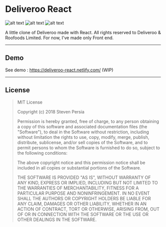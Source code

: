 # Deliveroo React
![alt text](https://forthebadge.com/images/badges/made-with-javascript.svg "Made with JavaScript")
![alt text](https://forthebadge.com/images/badges/winter-is-coming.svg "Winter is coming")
![alt text](https://forthebadge.com/images/badges/gluten-free.svg "Gluten Free")

A little clone of Deliveroo made with React. All rights reserved to Deliveroo & Roofoods Limited.
For now, I've made only Front end.

---

## Demo
See demo : https://deliveroo-react.netlify.com/ (WIP)

---

## License

> MIT License
> 
> Copyright (c) 2018 Steven Persia
> 
> Permission is hereby granted, free of charge, to any person obtaining a copy
> of this software and associated documentation files (the "Software"), to deal
> in the Software without restriction, including without limitation the rights
> to use, copy, modify, merge, publish, distribute, sublicense, and/or sell
> copies of the Software, and to permit persons to whom the Software is
> furnished to do so, subject to the following conditions:
> 
> The above copyright notice and this permission notice shall be included in all
> copies or substantial portions of the Software.
> 
> THE SOFTWARE IS PROVIDED "AS IS", WITHOUT WARRANTY OF ANY KIND, EXPRESS OR
> IMPLIED, INCLUDING BUT NOT LIMITED TO THE WARRANTIES OF MERCHANTABILITY,
> FITNESS FOR A PARTICULAR PURPOSE AND NONINFRINGEMENT. IN NO EVENT SHALL THE
> AUTHORS OR COPYRIGHT HOLDERS BE LIABLE FOR ANY CLAIM, DAMAGES OR OTHER
> LIABILITY, WHETHER IN AN ACTION OF CONTRACT, TORT OR OTHERWISE, ARISING FROM,
> OUT OF OR IN CONNECTION WITH THE SOFTWARE OR THE USE OR OTHER DEALINGS IN THE
> SOFTWARE.
